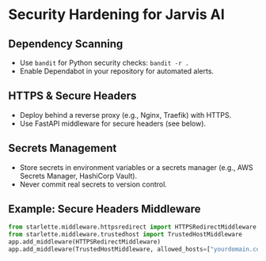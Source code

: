 # Security Hardening for Jarvis AI

## Dependency Scanning
- Use `bandit` for Python security checks: `bandit -r .`
- Enable Dependabot in your repository for automated alerts.

## HTTPS & Secure Headers
- Deploy behind a reverse proxy (e.g., Nginx, Traefik) with HTTPS.
- Use FastAPI middleware for secure headers (see below).

## Secrets Management
- Store secrets in environment variables or a secrets manager (e.g., AWS Secrets Manager, HashiCorp Vault).
- Never commit real secrets to version control.

## Example: Secure Headers Middleware
```python
from starlette.middleware.httpsredirect import HTTPSRedirectMiddleware
from starlette.middleware.trustedhost import TrustedHostMiddleware
app.add_middleware(HTTPSRedirectMiddleware)
app.add_middleware(TrustedHostMiddleware, allowed_hosts=["yourdomain.com", "localhost"])
```
